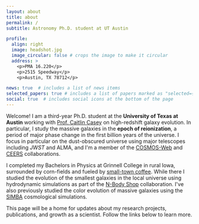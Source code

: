 ```yaml
---
layout: about
title: about
permalink: /
subtitle: Astronomy Ph.D. student at UT Austin

profile:
  align: right
  image: headshot.jpg
  image_circular: false # crops the image to make it circular
  address: >
    <p>PMA 16.220</p>
    <p>2515 Speedway</p> 
    <p>Austin, TX 78712</p>

news: true  # includes a list of news items
selected_papers: true # includes a list of papers marked as "selected={true}"
social: true  # includes social icons at the bottom of the page
---
```


Welcome! I am a third-year Ph.D. student at the **University of Texas at Austin** working with [Prof. Caitlin Casey](https://www.as.utexas.edu/~cmcasey/welcome.html) on high-redshift galaxy evolution.
In particular, I study the massive galaxies in the **epoch of reionization**, a period of major phase change in the first billion years of the universe. 
I focus in particular on the dust-obscured universe using major telescopes including *JWST* and ALMA, and I'm a member of the [COSMOS-Web](https://cosmos.astro.caltech.edu/) and [CEERS](https://ceers.github.io/) collaborations. 

I completed my Bachelors in Physics at Grinnell College in rural Iowa, surrounded by corn-fields and fueled by [small-town coffee](https://www.saintsrestcoffee.com/). 
While there I studied the evolution of the smallest galaxies in the local universe using hydrodynamic simulations as part of the [N-Body Shop](https://nbody.shop/) collaboration. 
I've also previously studied the color evolution of massive galaxies using the [SIMBA](http://simba.roe.ac.uk/) cosmological simulations.

This page will be a home for updates about my research projects, publications, and growth as a scientist. 
Follow the links below to learn more. 

<!-- 
Link to your social media connections, too. This theme is set up to use [Font Awesome icons](http://fortawesome.github.io/Font-Awesome/) and [Academicons](https://jpswalsh.github.io/academicons/), like the ones below. Add your Facebook, Twitter, LinkedIn, Google Scholar, or just disable all of them. -->
